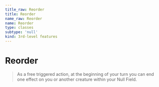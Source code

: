 ```yaml
---
title_raw: Reorder
title: Reorder
name_raw: Reorder
name: Reorder
type: classes
subtype: 'null'
kind: 3rd-level features
---
```


# Reorder

> As a free triggered action, at the beginning of your turn you can end one effect on you or another creature within your Null Field.
